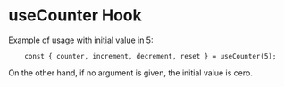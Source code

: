 # useCounter Hook

Example of usage with initial value in 5:

```
    const { counter, increment, decrement, reset } = useCounter(5);
```

On the other hand, if no argument is given, the initial value is cero.